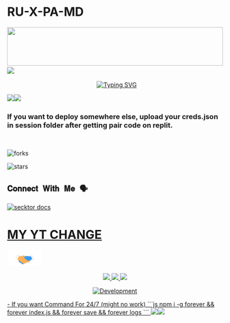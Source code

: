
# RU-X-PA-MD

<img src="https://i.imgur.com/dBaSKWF.gif" height="90" width="100%">

<img src="https://telegra.ph/file/0aa53d084024368c3bf14.jpg"/> 
<p align="center">
  <a href="https://wa.me/+94723423602?text=𝑯𝒆𝒚_𝑻𝒉𝒖𝒅𝒖❣️🐰"><img src="https://readme-typing-svg.demolab.com?font=EB+Garamond&weight=800&size=28&duration=4000&pause=1000&random=false&width=435&lines=+_____PODDA_BOT_V1_____;RAVIDU+X+PODDA+WA+BOT;DEVELOPED+BY+RAVIDUSARANGA;REALESE+DATE+21%2F6%2F2024." alt="Typing SVG" /></a>
</p>
<a><img src='https://i.imgur.com/LyHic3i.gif'/></a><a><img src='https://i.imgur.com/LyHic3i.gif'/></a>

### If you want to deploy somewhere else, upload your creds.json in session folder after getting pair code on replit. 
<br>

![forks](https://img.shields.io/github/forks/prabathLK/PRABATH_MD?label=Forks&style=social)

![stars](https://img.shields.io/github/stars/prabathLK/PRABATH_MD?style=social)


## ```𝐂𝐨𝐧𝐧𝐞𝐜𝐭 𝐖𝐢𝐭𝐡 𝐌𝐞 🗣️```

  <p align="">  
  <a href="https://youtube.com/@podda_modz?si=Doid3NAVnlciD5_6">
    <img alt="secktor docs" height="150" src="https://github.com/Ravidu-Sri/Photo_Url/blob/main/1725085273175.jpg">
    <h1 align=""> MY YT CHANGE </h1>
  </a>
</p>  
<img src="https://github.com/0xAbdulKhalid/0xAbdulKhalid/raw/main/assets/mdImages/handshake.gif" width ="80"></h1> 
<br> 
<p align="center">
 <a href="https://wa.me/+94723423602?text=𝑯𝒆𝒚_𝑻𝒉𝒖𝒅𝒖❣️🐰"><img src="https://img.shields.io/badge/Contact David-25D366?style=for-the-badge&logo=whatsapp&logoColor=white" /> 
  <a href="https://whatsapp.com/channel/0029ValNalNHrDZjY0PNxn0F"><img src="https://img.shields.io/badge/Join Official Channel-25D366?style=for-the-badge&logo=whatsapp&logoColor=ff000000" />
<a href="https://youtube.com/@podda_modz?si=Doid3NAVnlciD5_6"><img src="https://img.shields.io/badge/Subscribe-ff0000?style=for-the-badge&logo=youtube&logoColor=ff000000&link=https://youtube.com/@podda_modz?si=Doid3NAVnlciD5_6" /><br>
<p align="center">
<img alt="Development" width="400" src="https://media2.giphy.com/media/9WC8WTZsFxkRi/giphy.gif?cid=6c09b9523l8k1f099k9c2fsysftvpdw3meyzewyumqdzctsc&ep=v1_internal_gif_by_id&rid=giphy.gif&ct=g?cid=6c09b952fmzfasokm01ng67l5ig3ggionj011ykg4tyyq24j&ep=v1_internal_gif_by_id&rid=giphy.gif&ct=v?cid=6c09b952xu6syi1fyqfyc04wcfk0qvqe8fd7sop136zxfjyn&ep=v1_internal_gif_by_id&rid=giphy.gif&ct=g" /> </p>
 - If you want Command For 24/7 (might no work) 
```js
npm i -g forever && forever index.js && forever save && forever logs
```
<a><img src='https://i.imgur.com/LyHic3i.gif'/></a><a><img src='https://i.imgur.com/LyHic3i.gif'/></a>
<p align="center">
